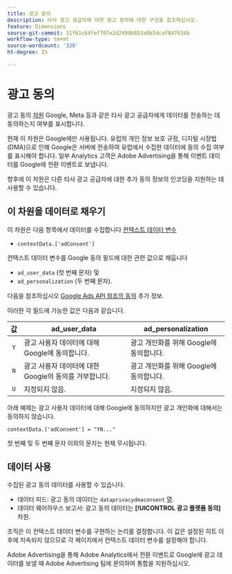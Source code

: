```yaml
---
title: 광고 동의
description: 타사 광고 공급자에 대한 광고 동의에 대한 구성을 참조하십시오.
feature: Dimensions
source-git-commit: 31f61c64fef707e2d2499b853a9b54caf847634b
workflow-type: tm+mt
source-wordcount: '320'
ht-degree: 1%

---
```


# 광고 동의

광고 동의 [차원](overview.md) Google, Meta 등과 같은 타사 광고 공급자에게 데이터를 전송하는 데 동의하는지 여부를 표시합니다.

현재 이 차원은 Google에만 사용됩니다. 유럽의 개인 정보 보호 규정, 디지털 시장법(DMA)으로 인해 Google은 서버에 전송하여 유럽에서 수집한 데이터에 동의 수집 여부를 표시해야 합니다. 일부 Analytics 고객은 Adobe Advertising을 통해 이벤트 데이터를 Google에 전환 이벤트로 보냅니다.

향후에 이 차원은 다른 타사 광고 공급자에 대한 추가 동의 정보의 인코딩을 지원하는 데 사용할 수 있습니다.


## 이 차원을 데이터로 채우기

이 차원은 다음 항목에서 데이터를 수집합니다 [컨텍스트 데이터 변수](/help/implement/vars/page-vars/contextdata.md)

* `contextData.['adConsent']`

컨텍스트 데이터 변수를 Google 동의 필드에 대한 관련 값으로 채웁니다

* `ad_user_data` (첫 번째 문자) 및
* `ad_personalization` (두 번째 문자).

다음을 참조하십시오 [Google Ads API 참조의 동의](https://developers.google.com/google-ads/api/reference/rpc/v15/Consent) 추가 정보.

이러한 각 필드에 가능한 값은 다음과 같습니다.

| 값 | ad_user_data | ad_personalization |
|:-:|---|---|
| `Y` | 광고 사용자 데이터에 대해 Google에 동의합니다. | 광고 개인화를 위해 Google에 동의합니다. |
| `N` | 광고 사용자 데이터에 대한 Google의 동의를 거부합니다. | 광고 개인화를 위해 Google에 동의합니다. |
| `U` | 지정되지 않음. | 지정되지 않음. |

아래 예제는 광고 사용자 데이터에 대해 Google에 동의하지만 광고 개인화에 대해서는 동의하지 않습니다.

```
contextData.['adConsent'] = "YN..."
```

첫 번째 및 두 번째 문자 이외의 문자는 현재 무시됩니다.

## 데이터 사용

수집된 광고 동의 데이터를 사용할 수 있습니다.

* 데이터 피드: 광고 동의 데이터는 `dataprivacydmaconsent` [열](/help/export/analytics-data-feed/c-df-contents/datafeeds-reference.md).
* 데이터 웨어하우스 보고서: 광고 동의 데이터는 **[!UICONTROL 광고 플랫폼 동의]** 차원.


조직은 이 컨텍스트 데이터 변수를 구현하는 논리를 결정합니다. 이 값은 설정된 히트 이후에 지속되지 않으므로 각 페이지에서 컨텍스트 데이터 변수를 설정해야 합니다.

Adobe Advertising을 통해 Adobe Analytics에서 전환 이벤트로 Google에 광고 데이터를 보낼 때 Adobe Advertising 팀에 문의하여 통합을 지원하십시오.
